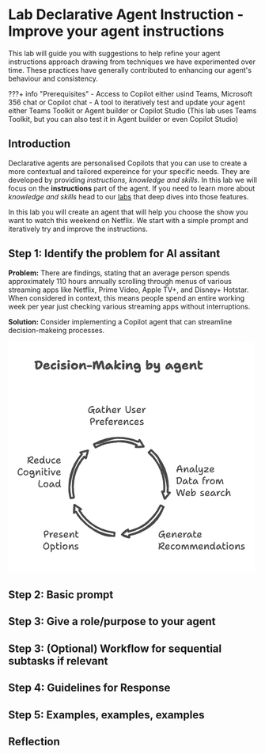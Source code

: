 
# Lab Declarative Agent Instruction - Improve your agent instructions

This lab will guide you with suggestions to help refine your agent instructions approach drawing from techniques we have experimented over time. These practices have generally contributed to enhancing our agent's behaviour and consistency.


???+ info "Prerequisites"
    - Access to Copilot either usind Teams, Microsoft 356 chat or Copilot chat
    - A tool to iteratively test and update your agent either Teams Toolkit or Agent builder or Copilot Studio 
    (This lab uses Teams Toolkit, but you can also test it in Agent builder or even Copilot Studio)

## Introduction

Declarative agents are personalised Copilots that you can use to create a more contextual and tailored expereince for your specific needs. They are developed by providing _instructions, knowledge and skills_. In this lab we will focus on the **instructions** part of the agent. If you need to learn more about _knowledge and skills_ head to our [labs](https://microsoft.github.io/copilot-camp/pages/extend-m365-copilot/) that deep dives into those features. 

In this lab you will create an agent that will help you choose the show you want to watch this weekend on Netflix.
We start with a simple prompt and iteratively try and improve the instructions. 

## Step 1: Identify the problem for AI assitant

**Problem:** There are findings, stating that an average person spends approximately 110 hours annually scrolling through menus of various streaming apps like Netflix, Prime Video, Apple TV+, and Disney+ Hotstar. When considered in context, this means people spend an entire working week per year just checking various streaming apps without interruptions.

**Solution:** Consider implementing a Copilot agent that can streamline decision-makeing processes. 


![Decision cycle](../../assets/images/extend-m365-copilot-a1/decision-cycle.png)

## Step 2: Basic prompt

## Step 3: Give a role/purpose to your agent

## Step 3: (Optional) Workflow for sequential subtasks if relevant

## Step 4: Guidelines for Response

## Step 5: Examples, examples, examples

## Reflection


